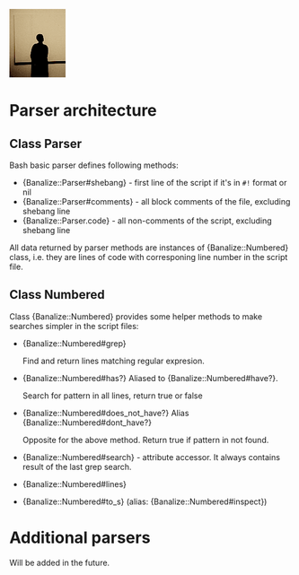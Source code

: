 
![banalize](images/banalize_small.png)

Parser architecture
===========

Class Parser
-----------

Bash basic parser defines following methods:

- {Banalize::Parser#shebang} - first line of the script if it's in `#!` format or nil
- {Banalize::Parser#comments} - all block comments of the file, excluding shebang line
- {Banalize::Parser.code} - all non-comments of the script, excluding shebang line


All data returned by parser methods are instances of {Banalize::Numbered} class, i.e. they are lines of code with corresponing line number in the script file.

Class Numbered
----------------------

Class {Banalize::Numbered} provides some helper methods to make searches simpler in the script files:

- {Banalize::Numbered#grep}

  Find and return lines matching regular expresion.

- {Banalize::Numbered#has?}  Aliased to {Banalize::Numbered#have?}.

  Search for pattern in all lines, return true or false
  
- {Banalize::Numbered#does\_not\_have?} Alias {Banalize::Numbered#dont_have?}
  
  Opposite for the above method. Return true if pattern in not found.

- {Banalize::Numbered#search} - attribute accessor. It always contains result of the last grep search.
- {Banalize::Numbered#lines} 
- {Banalize::Numbered#to_s} (alias: {Banalize::Numbered#inspect})

Additional parsers
===========

Will be added in the future.
